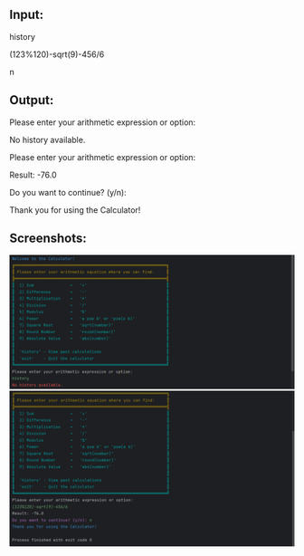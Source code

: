 Input:
-
history

(123%120)-sqrt(9)-456/6

n

Output:
-
Please enter your arithmetic expression or option:

No history available.

Please enter your arithmetic expression or option: 

Result: -76.0

Do you want to continue? (y/n): 

Thank you for using the Calculator!


Screenshots:
-
![21](images/2(1).png) ![image](images/2(2).png)
